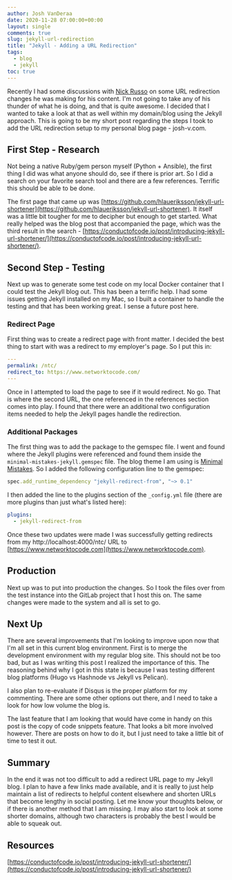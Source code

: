 ```yaml
---
author: Josh VanDeraa
date: 2020-11-28 07:00:00+00:00
layout: single
comments: true
slug: jekyll-url-redirection
title: "Jekyll - Adding a URL Redirection"
tags:
  - blog
  - jekyll
toc: true
---
```

Recently I had some discussions with [Nick Russo](https://twitter.com/nickrusso42518) on some URL redirection changes he was making for his content. I'm not going to take any of his thunder of what he is doing, and that is quite awesome. I decided that I wanted to take a look at that as well within my domain/blog using the Jekyll approach. This is going to be my short post regarding the steps I took to add the URL redirection setup to my personal blog page - josh-v.com.  

## First Step - Research

Not being a native Ruby/gem person myself (Python + Ansible), the first thing I did was what anyone should do, see if there is prior art. So I did a search on your favorite search tool and there are a few references. Terrific this should be able to be done.  

The first page that came up was [https://github.com/hlaueriksson/jekyll-url-shortener](https://github.com/hlaueriksson/jekyll-url-shortener). It itself was a little bit tougher for me to decipher but enough to get started. What really helped was the blog post that accompanied the page, which was the third result in the search - [https://conductofcode.io/post/introducing-jekyll-url-shortener/](https://conductofcode.io/post/introducing-jekyll-url-shortener/).  

## Second Step - Testing

Next up was to generate some test code on my local Docker container that I could test the Jekyll blog out. This has been a terrific help. I had some issues getting Jekyll installed on my Mac, so I built a container to handle the testing and that has been working great. I sense a future post here.  

### Redirect Page

First thing was to create a redirect page with front matter. I decided the best thing to start with was a redirect to my employer's page. So I put this in:

```yaml
---
permalink: /ntc/
redirect_to: https://www.networktocode.com/
---
```

Once in I attempted to load the page to see if it would redirect. No go. That is where the second URL, the one referenced in the references section comes into play. I found that there were an additional two configuration items needed to help the Jekyll pages handle the redirection.

### Additional Packages

The first thing was to add the package to the gemspec file. I went and found where the Jekyll plugins were referenced and found them inside the `minimal-mistakes-jekyll.gemspec` file. The blog theme I am using is [Minimal Mistakes](https://mmistakes.github.io/minimal-mistakes/). So I added the following configuration line to the gemspec:

```ruby
spec.add_runtime_dependency "jekyll-redirect-from", "~> 0.1"
```

I then added the line to the plugins section of the `_config.yml` file (there are more plugins than just what's listed here):

```yaml
plugins:
  - jekyll-redirect-from
```

Once these two updates were made I was successfully getting redirects from my http://localhost:4000/ntc/ URL to [https://www.networktocode.com](https://www.networktocode.com).

## Production

Next up was to put into production the changes. So I took the files over from the test instance into the GitLab project that I host this on. The same changes were made to the system and all is set to go.

## Next Up

There are several improvements that I'm looking to improve upon now that I'm all set in this current blog environment. First is to merge the development environment with my regular blog site. This should not be too bad, but as I was writing this post I realized the importance of this. The reasoning behind why I got in this state is because I was testing different blog platforms (Hugo vs Hashnode vs Jekyll vs Pelican).  

I also plan to re-evaluate if Disqus is the proper platform for my commenting. There are some other options out there, and I need to take a look for how low volume the blog is.  

The last feature that I am looking that would have come in handy on this post is the copy of code snippets feature. That looks a bit more involved however. There are posts on how to do it, but I just need to take a little bit of time to test it out.  

## Summary

In the end it was not too difficult to add a redirect URL page to my Jekyll blog. I plan to have a few links made available, and it is really to just help maintain a list of redirects to helpful content elsewhere and shorten URLs that become lengthy in social posting. Let me know your thoughts below, or if there is another method that I am missing. I may also start to look at some shorter domains, although two characters is probably the best I would be able to squeak out.

## Resources

[https://conductofcode.io/post/introducing-jekyll-url-shortener/](https://conductofcode.io/post/introducing-jekyll-url-shortener/)
